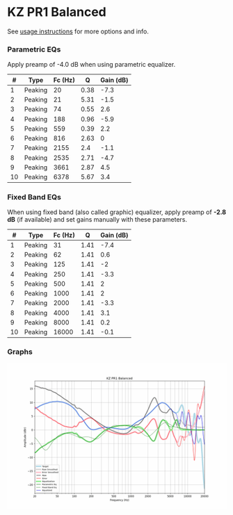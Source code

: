 # KZ PR1 Balanced
See [usage instructions](https://github.com/jaakkopasanen/AutoEq#usage) for more options and info.

### Parametric EQs
Apply preamp of -4.0 dB when using parametric equalizer.

|   # | Type    |   Fc (Hz) |    Q |   Gain (dB) |
|-----|---------|-----------|------|-------------|
|   1 | Peaking |        20 | 0.38 |        -7.3 |
|   2 | Peaking |        21 | 5.31 |        -1.5 |
|   3 | Peaking |        74 | 0.55 |         2.6 |
|   4 | Peaking |       188 | 0.96 |        -5.9 |
|   5 | Peaking |       559 | 0.39 |         2.2 |
|   6 | Peaking |       816 | 2.63 |         0   |
|   7 | Peaking |      2155 | 2.4  |        -1.1 |
|   8 | Peaking |      2535 | 2.71 |        -4.7 |
|   9 | Peaking |      3661 | 2.87 |         4.5 |
|  10 | Peaking |      6378 | 5.67 |         3.4 |

### Fixed Band EQs
When using fixed band (also called graphic) equalizer, apply preamp of **-2.8 dB** (if available) and set gains manually with these parameters.

|   # | Type    |   Fc (Hz) |    Q |   Gain (dB) |
|-----|---------|-----------|------|-------------|
|   1 | Peaking |        31 | 1.41 |        -7.4 |
|   2 | Peaking |        62 | 1.41 |         0.6 |
|   3 | Peaking |       125 | 1.41 |        -2   |
|   4 | Peaking |       250 | 1.41 |        -3.3 |
|   5 | Peaking |       500 | 1.41 |         2   |
|   6 | Peaking |      1000 | 1.41 |         2   |
|   7 | Peaking |      2000 | 1.41 |        -3.3 |
|   8 | Peaking |      4000 | 1.41 |         3.1 |
|   9 | Peaking |      8000 | 1.41 |         0.2 |
|  10 | Peaking |     16000 | 1.41 |        -0.1 |

### Graphs
![](./KZ%20PR1%20Balanced.png)
